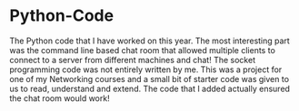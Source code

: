 # Python-Code
The Python code that I have worked on this year. The most interesting part was the command line based 
chat room that allowed multiple clients to connect to a server from different machines and chat!
The socket programming code was not entirely written by me. This was a project for one of my Networking courses
and a small bit of starter code was given to us to read, understand and extend.
The code that I added actually ensured the chat room would work!
